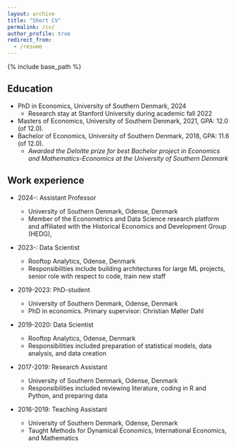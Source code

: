 ```yaml
---
layout: archive
title: "Short CV"
permalink: /cv/
author_profile: true
redirect_from:
  - /resume
---
```


{% include base_path %}

## Education
* PhD in Economics, University of Southern Denmark, 2024
  * Research stay at Stanford University during academic fall 2022
* Masters of Economics, University of Southern Denmark, 2021, GPA: 12.0 (of 12.0).
* Bachelor of Economics, University of Southern Denmark, 2018, GPA: 11.6 (of 12.0). 
  * *Awarded the Deloitte prize for best Bachelor project in Economics and Mathematics-Economics at the University of Southern Denmark*

## Work experience
* 2024-: Assistant Professor
  * University of Southern Denmark, Odense, Denmark
  * Member of the Econometrics and Data Science research platform and affiliated with the Historical Economics and Development Group (HEDG),

* 2023-: Data Scientist
  * Rooftop Analytics, Odense, Denmark
  * Responsibilities include building architectures for large ML projects, senior role with respect to code, train new staff

* 2019-2023: PhD-student
  * University of Southern Denmark, Odense, Denmark
  * PhD in economics. Primary supervisor: Christian Møller Dahl

* 2019-2020: Data Scientist
  * Rooftop Analytics, Odense, Denmark
  * Responsibilities included preparation of statistical models, data analysis, and data creation

* 2017-2019: Research Assistant
  * University of Southern Denmark, Odense, Denmark
  * Responsibilities included reviewing literature, coding in R and Python, and preparing data

* 2016-2019: Teaching Assistant
  * University of Southern Denmark, Odense, Denmark
  * Taught Methods for Dynamical Economics, International Economics, and Mathematics

